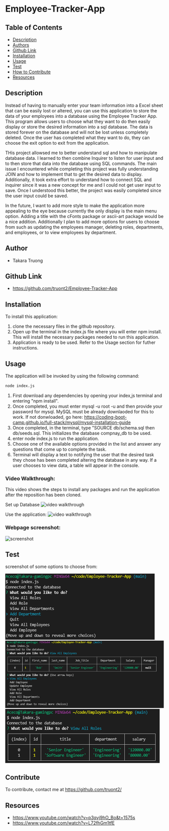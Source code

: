 # Employee-Tracker-App

## Table of Contents
- [Description](#description)
- [Authors](#authors)
- [Github Link](#github-link)
- [Installation](#installation)
- [Usage](#usage)
- [Test](#test)
- [How to Contribute](#contribute)
- [Resources](#resources)

## Description

Instead of having to manually enter your team information into a Excel sheet that can be easily lost or altered, you can use this application to store the data of your employees into a database using the Employee Tracker App. This program allows users to choose what they want to do then easily display or store the desired information into a sql database. The data is stored forever on the database and will not be lost unless completely deleted. Once the user has completed what they want to do, they can choose the exit option to exit from the application.

THis project allowsed me to better understand sql and how to manipulate database data. I learned to then combine Inquirer to listen for user input and to then store that data into the database using SQL commands. The main issue I encountered while completing this project was fully understanding JOIN and how to implement that to get the desired data to display. Additionally, it took extra effort to understand how to connect SQL and inquirer since it was a new concept for me and I could not get user input to save. Once I understood this better, the project was easily completed since the user input could be saved. 

In the future, I want to add more style to make the application more appealing to the eye because currently the only display is the main menu option. Adding a title with the cFonts package or ascii-art package would be a nice addition. Additionally I plan to add more options for users to choose from such as updating the employees manager, deleting roles, departments, and employees, or to view employees by department. 
## Author 
- Takara Truong

## Github Link

* https://github.com/truont2/Employee-Tracker-App

## Installation

To install this application:
1. clone the necessary files in the github repository.
2. Open up the terminal in the index.js file where you will enter npm install. This will install the necessary packages needed to run this application. 
3. Application is ready to be used. Refer to the Usage section for futher instructions.

## Usage

The application will be invoked by using the following command:

```bash
node index.js
```

1. First download any dependencies by opening your index,js terminal and entering "npm install". 
2. Once completed, you must enter mysql -u root -u and then provide your password for mysql. MySQL must be already downlaoded for this to work. If not donwloaded, go here: https://coding-boot-camp.github.io/full-stack/mysql/mysql-installation-guide 
3. Once completed, in the terminal, type "SOURCE db/schema.sql then db/seeds.sql. This initializes the database compnay_db to be used. 
4. enter node index.js to run the application. 
5. Choose one of the available options provided in the list and answer any questions that come up to complete the task.
6. Terminal will display a text to notifying the user that the desired task they chose has been completed altering the database in any way. If a user chooses to view data, a table will appear in the console.

### Video Walkthrough: 

This video shows the steps to install any packages and run the application after the reposition has been cloned.

Set up Database
![video walkthrough](./assets/sql.gif)

Use the application: 
![video walkthrough](./assets/functionality.gif)

### Webpage screenshot:

![screenshot](./assets/teamPage.PNG)

## Test 

screenshot of some options to choose from:

![screenshot](./assets/mainMenu.PNG)
![screenshot](./assets/allemployees.PNG)
![screenshot](./assets/roles.PNG)

## Contribute

To contribute, contact me at https://github.com/truont2/

## Resources 

* https://www.youtube.com/watch?v=p3qvj9hO_Bo&t=1575s
* https://www.youtube.com/watch?v=L72fhGm1tfE
